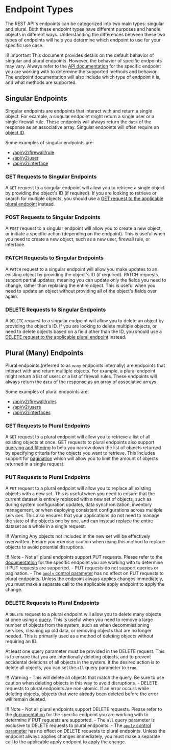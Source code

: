 # Endpoint Types

The REST API's endpoints can be categorized into two main types: singular and plural. Both these endpoint types have
different purposes and handle objects in different ways. Understanding the differences between these two types of
endpoints will help you determine which endpoint to use for your specific use case.

!!! Important
    This document provides details on the default behavior of singular and plural endpoints. However, the behavior of
    specific endpoints may vary. Always refer to the [API documentation](https://pfrest.org/api-docs/) for the specific
    endpoint you are working with to determine the supported methods and behavior. The endpoint documentation will also include
    which type of endpoint it is, and what methods are supported.

## Singular Endpoints

Singular endpoints are endpoints that interact with and return a single object. For example, a singular endpoint might 
return a single user or a single firewall rule. These endpoints will always return the `data` of the response as an 
associative array. Singular endpoints will often require an [object ID](./WORKING_WITH_OBJECT_IDS.md).

Some examples of singular endpoints are:

- [/api/v2/firewall/rule](https://pfrest.org/api-docs/#/FIREWALL/getFirewallRuleEndpoint)
- [/api/v2/user](https://pfrest.org/api-docs/#/USER/getUserEndpoint)
- [/api/v2/interface](https://pfrest.org/api-docs/#/INTERFACE/getNetworkInterfaceEndpoint)

### GET Requests to Singular Endpoints

A `GET` request to a singular endpoint will allow you to retrieve a single object by providing the object's ID (if required).
If you are looking to retrieve or search for multiple objects, you should use a [GET request to the applicable plural endpoint](#get-requests-to-plural-endpoints)
instead.

### POST Requests to Singular Endpoints

A `POST` request to a singular endpoint will allow you to create a new object, or initiate a specific action (depending on
the endpoint). This is useful when you need to create a new object, such as a new user, firewall rule, or interface.

### PATCH Requests to Singular Endpoints

A `PATCH` request to a singular endpoint will allow you make updates to an existing object by providing the object's ID (if required).
PATCH requests support partial updates, meaning you can update only the fields you need to change, rather than replacing the
entire object. This is useful when you need to update an object without providing all of the object's fields over again.

### DELETE Requests to Singular Endpoints

A `DELETE` request to a singular endpoint will allow you to delete an object by providing the object's ID. If you are
looking to delete multiple objects, or need to delete objects based on a field other than the ID, you should use a
[DELETE request to the applicable plural endpoint](#delete-requests-to-plural-endpoints) instead.


## Plural (Many) Endpoints

Plural endpoints (referred to as `many` endpoints internally) are endpoints that interact with and return multiple objects. 
For example, a plural endpoint might return a list of users or a list of firewall rules. These endpoints will always
return the `data` of the response as an array of associative arrays. 

Some examples of plural endpoints are:

- [/api/v2/firewall/rules](https://pfrest.org/api-docs/#/FIREWALL/getFirewallRulesEndpoint)
- [/api/v2/users](https://pfrest.org/api-docs/#/USER/getUsersEndpoint)
- [/api/v2/interfaces](https://pfrest.org/api-docs/#/INTERFACE/getNetworkInterfacesEndpoint)

### GET Requests to Plural Endpoints

A `GET` request to a plural endpoint will allow you to retrieve a list of all existing objects at once. GET requests to plural
endpoints also support [querying and filtering](QUERIES_FILTERS_AND_SORTING) to help you narrow down the list of objects
returned by specifying criteria for the objects you want to retrieve. This includes support for 
[pagination](QUERIES_FILTERS_AND_SORTING#pagination) which will allow you to limit the amount of objects returned in a single request.

### PUT Requests to Plural Endpoints

A `PUT` request to a plural endpoint will allow you to replace all existing objects with a new set. This is 
useful when you need to ensure that the current dataset is entirely replaced with a new set of objects, such as during 
system configuration updates, data synchronization, inventory management, or when deploying consistent configurations 
across multiple services. This also ensures that your applications do not need to manage the state of the objects
one by one, and can instead replace the entire dataset as a whole in a single request.

!!! Warning
    Any objects not included in the new set will be effectively overwritten. Ensure you exercise caution when using 
    this method to replace objects to avoid potential disruptions.

!!! Note
    - Not all plural endpoints support PUT requests. Please refer to the [documentation](https://pfrest.org/api-docs/) for
    the specific endpoint you are working with to determine if PUT requests are supported.
    - PUT requests do not support queries or pagination.
    - The [`apply` control parameter](COMMON_CONTROL_PARAMETERS.md#apply) has no effect on PUT requests to plural endpoints.
    Unless the endpoint always applies changes immediately, you must make a separate call to the applicable apply endpoint
    to apply the change.

### DELETE Requests to Plural Endpoints

A `DELETE` request to a plural endpoint will allow you to delete many objects at once using a [query](QUERIES_FILTERS_AND_SORTING).
This is useful when you need to remove a large number of objects from the system, such as when decommissioning services,
cleaning up old data, or removing objects that are no longer needed. This is primarily used as a method of deleting
objects without requiring an ID.

At least one query parameter must be provided in the DELETE request. This is to ensure that you are
intentionally deleting objects, and to prevent accidental deletions of all objects in the system. If the desired action is
to delete all objects, you can set the `all` query parameter to `true`.

!!! Warning
    - This will delete all objects that match the query. Be sure to use caution when
    deleting objects in this way to avoid disruptions.
    - DELETE requests to plural endpoints are non-atomic. If an error occurs while deleting objects, objects that were 
    already been deleted before the error will remain deleted.

!!! Note
    - Not all plural endpoints support DELETE requests. Please refer to the [documentation](https://pfrest.org/api-docs/) for
    the specific endpoint you are working with to determine if PUT requests are supported.
    - The `all` query parameter is exclusive to DELETE requests to plural endpoints.
    - The [`apply` control parameter](COMMON_CONTROL_PARAMETERS.md#apply) has no effect on DELETE requests to plural endpoints.
    Unless the endpoint always applies changes immediately, you must make a separate call to the applicable apply endpoint
    to apply the change.
